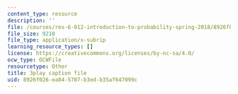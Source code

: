 ```yaml
---
content_type: resource
description: ''
file: /courses/res-6-012-introduction-to-probability-spring-2018/8926f026ea845707b3edb35af647099c_lET4uQLpmM0.vtt
file_size: 9210
file_type: application/x-subrip
learning_resource_types: []
license: https://creativecommons.org/licenses/by-nc-sa/4.0/
ocw_type: OCWFile
resourcetype: Other
title: 3play caption file
uid: 8926f026-ea84-5707-b3ed-b35af647099c
---
```


